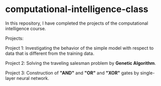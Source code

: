 # computational-intelligence-class
In this repository, I have completed the projects of the computational intelligence course.

Projects:

Project 1: Investigating the behavior of the simple model with respect to data that is different from the training data.

Project 2: Solving the traveling salesman problem by **Genetic Algorithm**.

Project 3: Construction of **"AND"** and **"OR"** and **"XOR"** gates by single-layer neural network.
